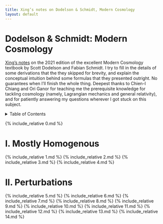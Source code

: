 ```yaml
---
title: Xing’s notes on Dodelson & Schmidt, Modern Cosmology
layout: default
---
```


# Dodelson & Schmidt: Modern Cosmology

[Xing’s notes](/notes/) on the 2021 edition of the excellent Modern Cosmology textbook by Scott Dodelson and Fabian Schmidt. 
I try to fill in the details of some derivations that the they skipped for brevity, 
and explain the conceptual intuition behind some formulas that they presented outright.
No guarantees when I’ll finish the whole thing.
Deepest thanks to Chien-I Chiang and Ori Ganor for teaching me the prerequisite knowledge for tackling cosmology (namely, Lagrangian mechanics and general relativity), 
and for patiently answering my questions wherever I got stuck on this subject.

<details markdown="1">
  <summary>Table of Contents</summary>
* Table of contents
{:toc}
</details>

{% include_relative 0.md %}

# I. Mostly Homogenous

{% include_relative 1.md %}
{% include_relative 2.md %}
{% include_relative 3.md %}
{% include_relative 4.md %}

# II. Perturbations

{% include_relative 5.md %}
{% include_relative 6.md %}
{% include_relative 7.md %}
{% include_relative 8.md %}
{% include_relative 9.md %}
{% include_relative 10.md %}
{% include_relative 11.md %}
{% include_relative 12.md %}
{% include_relative 13.md %}
{% include_relative 14.md %}
